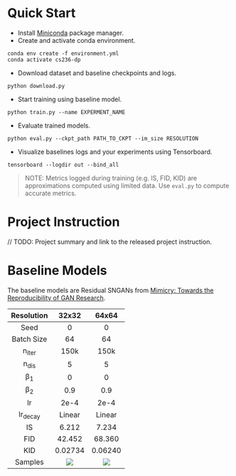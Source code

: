 # Quick Start
* Install [Miniconda](https://docs.conda.io/en/latest/miniconda.html) package manager.
* Create and activate conda environment.

```shell
conda env create -f environment.yml
conda activate cs236-dp
```

* Download dataset and baseline checkpoints and logs.

```shell
python download.py
```

* Start training using baseline model.

```shell
python train.py --name EXPERMENT_NAME
```

* Evaluate trained models.

```shell
python eval.py --ckpt_path PATH_TO_CKPT --im_size RESOLUTION
```

* Visualize baselines logs and your experiments using Tensorboard.

```shell
tensorboard --logdir out --bind_all
```

> NOTE: Metrics logged during training (e.g. IS, FID, KID) are approximations computed using limited data. Use `eval.py` to compute accurate metrics.

# Project Instruction
// TODO: Project summary and link to the released project instruction.

# Baseline Models
The baseline models are Residual SNGANs from [Mimicry: Towards the Reproducibility of GAN Research](https://github.com/kwotsin/mimicry).

Resolution                |32x32                       |64x64
:------------------------:|:-------------------------:|:-------------------------:
Seed                      |0                          |0
Batch Size                |64                         |64
n<sub>iter</sub>          |150k                       |150k
n<sub>dis</sub>           |5                          |5
β<sub>1</sub>             |0                          |0
β<sub>2</sub>             |0.9                        |0.9
lr                        |2e-4                       |2e-4
lr<sub>decay</sub>        |Linear                     |Linear
IS                        |6.212                      |7.234
FID                       |42.452                     |68.360
KID                       |0.02734                    |0.06240
Samples                   |![](https://user-images.githubusercontent.com/50810315/135712701-9a154614-1703-4aa4-94a3-54db05908dd8.png)   |![](https://user-images.githubusercontent.com/50810315/135712698-e7294a67-949b-482f-9212-075a7ddb59a6.png)

